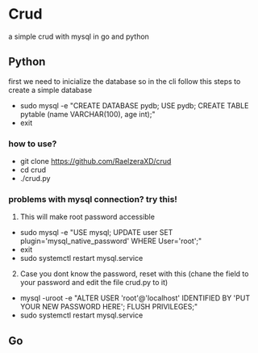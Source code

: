 # Crud
a simple crud with mysql in go and python
## Python
first we need to inicialize the database so in the cli follow this steps to create a simple database
* sudo mysql -e "CREATE DATABASE pydb; USE pydb; CREATE TABLE pytable (name VARCHAR(100), age int);"
* exit
### how to use?
* git clone https://github.com/RaelzeraXD/crud
* cd crud
* ./crud.py
### problems with mysql connection? try this!
1) This will make root password accessible
* sudo mysql -e "USE mysql; UPDATE user SET plugin='mysql_native_password' WHERE User='root';"
* exit
* sudo systemctl restart mysql.service
2) Case you dont know the password, reset with this (chane the field to your password and edit the file crud.py to it)
* mysql -uroot -e "ALTER USER 'root'@'localhost' IDENTIFIED BY 'PUT YOUR NEW PASSWORD HERE'; FLUSH PRIVILEGES;"
* sudo systemctl restart mysql.service
## Go
